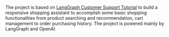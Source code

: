 The project is based on [LangGraph Customer Support Tutorial](https://langchain-ai.github.io/langgraph/tutorials/customer-support/customer-support/) to build a responsive shopping assistant to accomplish some basic shopping functionalities from product searching and recommendation, cart management to order purchasing history. The project is powered mainly by LangGraph and OpenAI.
